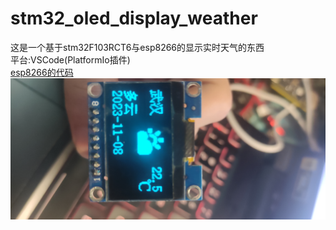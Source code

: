 # stm32_oled_display_weather
这是一个基于stm32F103RCT6与esp8266的显示实时天气的东西<br>
平台:VSCode(PlatformIo插件)<br>
[esp8266的代码](https://github.com/btsjl/StreamHttpClient)
![图片](https://github.com/btsjl/stm32_oled_display_weather/blob/main/picture/IMG_20231108_144227.jpg)
